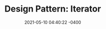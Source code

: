---
layout: post
title:      "Design Pattern: Iterator"
date:       2021-05-10 04:40:22 -0400
description: ''
permalink:  design_pattern_iterator
---